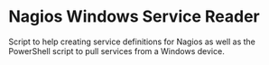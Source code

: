 # Nagios Windows Service Reader
 Script to help creating service definitions for Nagios as well as the PowerShell script to pull services from a Windows device. 
